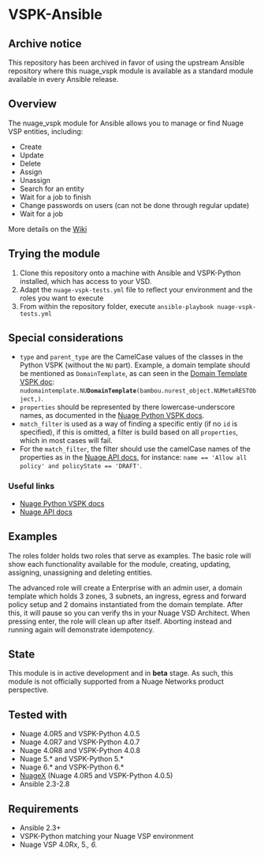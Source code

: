 # VSPK-Ansible

## Archive notice
This repository has been archived in favor of using the upstream Ansible repository where this nuage_vspk module is available as a standard module available in every Ansible release.

 ## Overview
The nuage_vspk module for Ansible allows you to manage or find Nuage VSP entities, including:

* Create
* Update
* Delete
* Assign
* Unassign
* Search for an entity
* Wait for a job to finish
* Change passwords on users (can not be done through regular update)
* Wait for a job

More details on the [Wiki](https://github.com/nuagenetworks/vspk-ansible/wiki)

## Trying the module
1. Clone this repository onto a machine with Ansible and VSPK-Python installed, which has access to your VSD.
2. Adapt the `nuage-vspk-tests.yml` file to reflect your environment and the roles you want to execute
3. From within the repository folder, execute `ansible-playbook nuage-vspk-tests.yml`

## Special considerations
* `type` and `parent_type` are the CamelCase values of the classes in the Python VSPK (without the `NU` part). Example, a domain template should be mentioned as `DomainTemplate`, as can seen in the [Domain Template VSPK doc](https://nuagenetworks.github.io/vspkdoc/v6/nudomaintemplate.html): `nudomaintemplate.NU`**`DomainTemplate`**`(bambou.nurest_object.NUMetaRESTObject,)`.
* `properties` should be represented by there lowercase-underscore names, as documented in the [Nuage Python VSPK docs](https://nuagenetworks.github.io/vspkdoc/index.html).
* `match_filter` is used as a way of finding a specific entiy (if no `id` is specified), if this is omitted, a filter is build based on all `properties`, which in most cases will fail. 
* For the `match_filter`, the filter should use the camelCase names of the properties as in the [Nuage API docs](https://nuagenetworks.github.io/vsd-api-documentation/v6/), for instance: `name == 'Allow all policy' and policyState == 'DRAFT'`.

### Useful links
* [Nuage Python VSPK docs](https://nuagenetworks.github.io/vspkdoc/index.html)
* [Nuage API docs](https://nuagenetworks.github.io/vsd-api-documentation/)

## Examples
The roles folder holds two roles that serve as examples. The basic role will show each functionality available for the module, creating, updating, assigning, unassigning and deleting entities.

The advanced role will create a Enterprise with an admin user,  a domain template which holds 3 zones, 3 subnets, an ingress, egress and forward policy setup and 2 domains instantiated from the domain template. After this, it will pause so you can verify ths in your Nuage VSD Architect. When pressing enter, the role will clean up after itself. Aborting instead and running again will demonstrate idempotency.

## State
This module is in active development and in **beta** stage. As such, this module is not officially supported from a Nuage Networks product perspective.

## Tested with
* Nuage 4.0R5 and VSPK-Python 4.0.5
* Nuage 4.0R7 and VSPK-Python 4.0.7
* Nuage 4.0R8 and VSPK-Python 4.0.8
* Nuage 5.* and VSPK-Python 5.*
* Nuage 6.* and VSPK-Python 6.*
* [NuageX](https://nuagex.io) (Nuage 4.0R5 and VSPK-Python 4.0.5)
* Ansible 2.3-2.8

## Requirements
* Ansible 2.3+
* VSPK-Python matching your Nuage VSP environment
* Nuage VSP 4.0Rx, 5.*, 6.*

